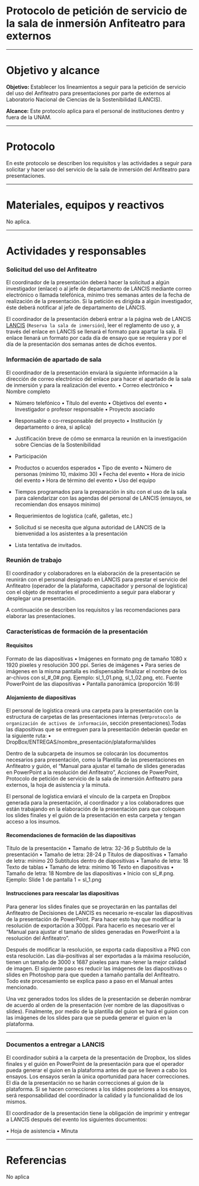 # Protocolo de petición de servicio de la sala de inmersión Anfiteatro para externos

* * *

# Objetivo y alcance

**Objetivo:** Establecer los lineamientos a seguir para la petición de servicio del uso del Anfiteatro para presentaciones por parte de externos al Laboratorio Nacional de Ciencias de la Sostenibilidad (LANCIS).

**Alcance:** Este protocolo aplica para el personal de instituciones dentro y fuera de la UNAM.

* * *

# Protocolo

En este protocolo se describen los requisitos y las actividades a seguir para solicitar y hacer uso del servicio de la sala de inmersión del Anfiteatro para presentaciones.



* * *
# Materiales, equipos y reactivos
No aplica.

* * *

# Actividades y responsables

### Solicitud del uso del Anfiteatro

El coordinador de la presentación deberá hacer la solicitud a algún investigador (enlace) o al jefe de departamento de LANCIS mediante correo electrónico o llamada telefónica, mínimo tres semanas antes de la fecha de realización de la presentación. Si la petición es dirigida a algún investigador, éste deberá notificar al jefe de departamento de LANCIS.

El coordinador de la presentación deberá entrar a la página web de LANCIS [LANCIS](http://lancis.ecologia.unam.mx/anfiteatro/) (`Reserva la sala de inmersión`), leer el reglamento de uso y, a través del enlace en LANCIS se llenará el formato para apartar la sala. El enlace llenará un formato por cada día de ensayo que se requiera y por el día de la presentación dos semanas antes de dichos eventos. 

### Información de apartado de sala

El coordinador de la presentación enviará la siguiente información a la dirección de correo electrónico del enlace para hacer el apartado de la sala de inmersión y para la realización del evento.
•	Correo electrónico
•	Nombre completo
* Número telefónico
•	Título del evento
•	Objetivos del evento
•	Investigador o profesor responsable
•	Proyecto asociado
* Responsable o co-rresponsable del proyecto
•	Institución (y departamento o área, si aplica)
* Justificación breve de cómo se enmarca la reunión en la investigación sobre Ciencias de la Sostenibilidad
* Participación
* Productos o acuerdos esperados
•	Tipo de evento
•	Número de personas (mínimo 10, máximo 30)
•	Fecha del evento
•	Hora de inicio del evento
•	Hora de término del evento
•	Uso del equipo

* Tiempos programados para la preparación in situ con el uso de la sala para calendarizar con las agendas del personal de LANCIS (ensayos, se recomiendan dos ensayos mínimo)
* Requerimientos de logística (café, galletas, etc.)
* Solicitud si se necesita que alguna autoridad de LANCIS de la bienvenidad a los asistentes a la presentación
* Lista tentativa de invitados.

### Reunión de trabajo

El coordinador y colaboradores en la elaboración de la presentación se reunirán con el personal designado en LANCIS para prestar el servicio del Anfiteatro (operador de la plataforma, capacitador y personal de logística) con el objeto de mostrarles el procedimiento a seguir para elaborar y desplegar una presentación.

A continuación se describen los requisitos y las recomendaciones para elaborar las presentaciones.

### Características de formación de la presentación

#### Requisitos

Formato de las diapositivas
•	Imágenes en formato png de tamaño 1080 x 1920 pixeles y resolución 300 ppi.
Series de imágenes
•	Para series de imágenes en la misma pantalla es indispensable finalizar el nombre de los ar-chivos con sl_#_0#.png. Ejemplo: sl_1_01.png, sl_1_02.png, etc.
Fuente PowerPoint de las diapositivas
•	Pantalla panorámica (proporción 16:9)

#### Alojamiento de diapositivas

El personal de logística creará una carpeta para la presentación con la estructura de carpetas de las presentaciones internas (ver`protocolo de organización de activos de información`, sección presentaciones).Todas las diapositivas que se entreguen para la presentación deberán quedar en la siguiente ruta:
•	DropBox/ENTREGAS/nombre_presentación/plataforma/slides

Dentro de la subcarpeta de insumos se colocarán los documentos necesarios para presentación, como la Plantilla de las presentaciones en Anfiteatro y guión, el “Manual para ajustar el tamaño de slides generadas en PowerPoint a la resolución del Anfiteatro”, Acciones de PowerPoint, Protocolo de petición de servicio de la sala de inmersión Anfiteatro para externos, la hoja de asistencia y la minuta. 

El personal de logística enviará el vínculo de la carpeta en Dropbox generada para la presentación, al coordinador y a los colaboradores que están trabajando en la elaboración de la presentación para que coloquen los slides finales y el guión de la presentación en esta carpeta y tengan acceso a los insumos. 

#### Recomendaciones de formación de las diapositivas

Título de la presentación
•	Tamaño de letra: 32-36 p
Subtítulo de la presentación
•	Tamaño de letra: 28-24 p
Títulos de diapositivas
•	Tamaño de letra: mínimo 20
Subtítulos dentro de diapositivas
•	Tamaño de letra:  18
Texto de tablas
•	Tamaño de letra:  mínimo 16
Texto en diapositivas
•	Tamaño de letra:  18
Nombre de las diapositivas
•	Inicio con sl_#.png. Ejemplo: Slide 1 de pantalla 1 = sl_1.png

#### Instrucciones para reescalar las diapositivas
Para generar los slides finales que se proyectarán en las pantallas del Anfiteatro de Decisiones de LANCIS es necesario re-escalar las diapositivas de la presentación de PowerPoint. Para hacer esto hay que modificar la resolución de exportación a 300ppi. Para hacerlo es necesario ver el “Manual para ajustar el tamaño de slides generadas en PowerPoint a la resolución del Anfiteatro”.

Después de modificar la resolución, se exporta cada diapositiva a PNG con esta resolución. Las dia-positivas al ser exportadas a la máxima resolución, tienen un tamaño de 3000 x 1687 pixeles para man-tener la mejor calidad de imagen. El siguiente paso es reducir las imágenes de las diapositivas o slides en Photoshop para que queden a tamaño pantalla del Anfiteatro. Todo este procesamiento se explica paso a paso en el Manual antes mencionado.

Una vez generados todos los slides de la presentación se deberán nombrar de acuerdo al orden de la presentación (ver nombre de las diapositivas o slides). Finalmente, por medio de la plantilla del guion se hará el guion con las imágenes de los slides para que se pueda generar el guion en la plataforma.

* * *
### Documentos a entregar a LANCIS

El coordinador subirá a la carpeta de la presentación de Dropbox, los slides finales y el guión en PowerPoint de la presentación para que el operador pueda generar el guion en la plataforma antes de que se lleven a cabo los ensayos. Los ensayos serán la única oportunidad para hacer correcciones. El día de la presentación no se harán correcciones al guion de la plataforma. Si se hacen correcciones a los slides posteriores a los ensayos, será responsabilidad del coordinador la calidad y la funcionalidad de los mismos.


El coordinador de la presentación tiene la obligación de imprimir y entregar a LANCIS después del evento los siguientes documentos:

•	Hoja de asistencia
•	Minuta


* * *

# Referencias
No aplica
